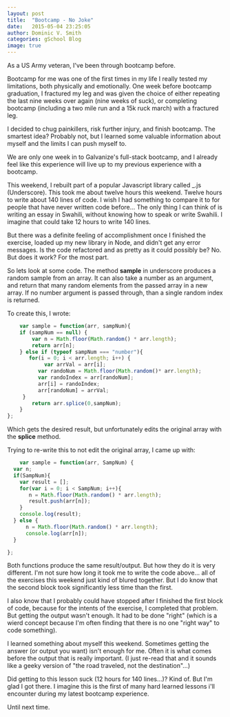 ```yaml
---
layout: post
title:  "Bootcamp - No Joke"
date:   2015-05-04 23:25:05
author: Dominic V. Smith
categories: gSchool Blog
image: true
---
```


As a US Army veteran, I've been through bootcamp before.

Bootcamp for me was one of the first times in my life I really tested my limitations, both physically and emotionally. One week before bootcamp graduation, I fractured my leg and was given the choice of either repeating the last nine weeks over again (nine weeks of suck), or completing bootcamp (including a two mile run and a 15k ruck march) with a fractured leg.

I decided to chug painkillers, risk further injury, and finish bootcamp. The smartest idea? Probably not, but I learned some valuable information about myself and the limits I can push myself to.

We are only one week in to Galvanize's full-stack bootcamp, and I already feel like this experience will live up to my previous experience with a bootcamp.  

This weekend, I rebuilt part of a popular Javascript library called _.js (Underscore). This took me about twelve hours this weekend. Twelve hours to write about 140 lines of code. I wish I had something to compare it to for people that have never written code before... The only thing I can think of is writing an essay in Swahili, without knowing how to speak or write Swahili. I imagine that could take 12 hours to write 140 lines.

But there was a definite feeling of accomplishment once I finished the exercise, loaded up my new library in Node, and didn't get any error messages. Is the code refactored and as pretty as it could possibly be? No. But does it work? For the most part.

So lets look at some code. The method **sample** in underscore produces a random sample from an array. It can also take a number as an argument, and return that many random elements from the passed array in a new array. If no number argument is passed through, than a single random index is returned.

To create this, I wrote:

```javascript
	var sample = function(arr, sampNum){
	if (sampNum == null) {
		var n = Math.floor(Math.random() * arr.length);
		return arr[n];
	} else if (typeof sampNum === "number"){
       for(i = 0; i < arr.length; i++) {
        	var arrVal = arr[i];
          var randoNum = Math.floor(Math.random()* arr.length);
          var randoIndex = arr[randoNum];
          arr[i] = randoIndex;
          arr[randoNum] = arrVal; 
     }
        return arr.splice(0,sampNum);
    }
}; 
```

Which gets the desired result, but unfortunately edits the original array with the **splice** method.

Trying to re-write this to not edit the original array, I came up with:

```javascript
	var sample = function(arr, SampNum) {
  var n;
  if(SampNum){
    var result = [];
    for(var i = 0; i < SampNum; i++){
       n = Math.floor(Math.random() * arr.length);
       result.push(arr[n]);
    }
    console.log(result);
  } else {
      n = Math.floor(Math.random() * arr.length);
      console.log(arr[n]);
  }

}; 
```

Both functions produce the same result/output. But how they do it is very different. I'm not sure how long it took me to write the code above... all of the exercises this weekend just kind of blured together. But I do know that the second block took significantly less time than the first. 

I also know that I probably could have stopped after I finished the first block of code, because for the intents of the exercise, I completed that problem. But getting the output wasn't enough. It had to be done "right" (which is a wierd concept because I'm often finding that there is no one "right way" to code something).

I learned something about myself this weekend. Sometimes getting the answer (or output you want) isn't enough for me. Often it is what comes before the output that is really important. (I just re-read that and it sounds like a geeky version of "the road traveled, not the destination"...)

Did getting to this lesson suck (12 hours for 140 lines...)? Kind of. But I'm glad I got there. I imagine this is the first of many hard learned lessons i'll encounter during my latest bootcamp experience.

Until next time.  









